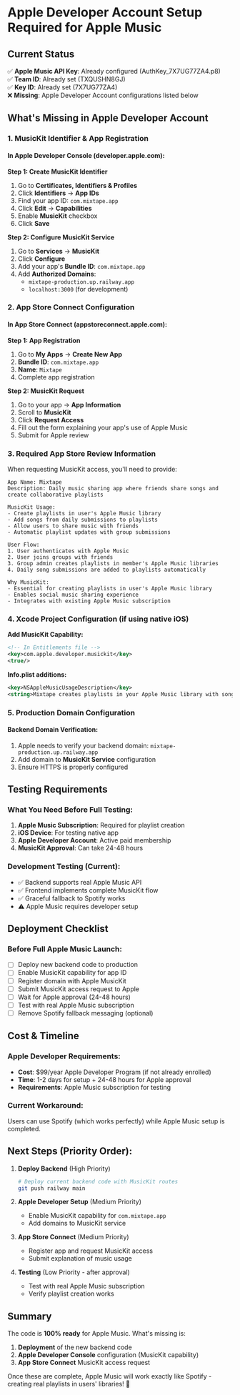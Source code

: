 # Apple Developer Account Setup Required for Apple Music

## Current Status
✅ **Apple Music API Key**: Already configured (AuthKey_7X7UG77ZA4.p8)  
✅ **Team ID**: Already set (TXQUSHN8GJ)  
✅ **Key ID**: Already set (7X7UG77ZA4)  
❌ **Missing**: Apple Developer Account configurations listed below

## What's Missing in Apple Developer Account

### 1. MusicKit Identifier & App Registration

#### In Apple Developer Console (developer.apple.com):

**Step 1: Create MusicKit Identifier**
1. Go to **Certificates, Identifiers & Profiles**
2. Click **Identifiers** → **App IDs**
3. Find your app ID: `com.mixtape.app`
4. Click **Edit** → **Capabilities**
5. Enable **MusicKit** checkbox
6. Click **Save**

**Step 2: Configure MusicKit Service**
1. Go to **Services** → **MusicKit**
2. Click **Configure**
3. Add your app's **Bundle ID**: `com.mixtape.app`
4. Add **Authorized Domains**: 
   - `mixtape-production.up.railway.app`
   - `localhost:3000` (for development)

### 2. App Store Connect Configuration

#### In App Store Connect (appstoreconnect.apple.com):

**Step 1: App Registration**
1. Go to **My Apps** → **Create New App**
2. **Bundle ID**: `com.mixtape.app`
3. **Name**: `Mixtape`
4. Complete app registration

**Step 2: MusicKit Request**
1. Go to your app → **App Information**
2. Scroll to **MusicKit**
3. Click **Request Access**
4. Fill out the form explaining your app's use of Apple Music
5. Submit for Apple review

### 3. Required App Store Review Information

When requesting MusicKit access, you'll need to provide:

```
App Name: Mixtape
Description: Daily music sharing app where friends share songs and create collaborative playlists

MusicKit Usage:
- Create playlists in user's Apple Music library
- Add songs from daily submissions to playlists
- Allow users to share music with friends
- Automatic playlist updates with group submissions

User Flow:
1. User authenticates with Apple Music
2. User joins groups with friends
3. Group admin creates playlists in member's Apple Music libraries
4. Daily song submissions are added to playlists automatically

Why MusicKit:
- Essential for creating playlists in user's Apple Music library
- Enables social music sharing experience
- Integrates with existing Apple Music subscription
```

### 4. Xcode Project Configuration (if using native iOS)

**Add MusicKit Capability:**
```xml
<!-- In Entitlements file -->
<key>com.apple.developer.musickit</key>
<true/>
```

**Info.plist additions:**
```xml
<key>NSAppleMusicUsageDescription</key>
<string>Mixtape creates playlists in your Apple Music library with songs shared by your friends.</string>
```

### 5. Production Domain Configuration

#### Backend Domain Verification:
1. Apple needs to verify your backend domain: `mixtape-production.up.railway.app`
2. Add domain to **MusicKit Service** configuration
3. Ensure HTTPS is properly configured

## Testing Requirements

### What You Need Before Full Testing:
1. **Apple Music Subscription**: Required for playlist creation
2. **iOS Device**: For testing native app
3. **Apple Developer Account**: Active paid membership
4. **MusicKit Approval**: Can take 24-48 hours

### Development Testing (Current):
- ✅ Backend supports real Apple Music API
- ✅ Frontend implements complete MusicKit flow
- ✅ Graceful fallback to Spotify works
- ⚠️ Apple Music requires developer setup

## Deployment Checklist

### Before Full Apple Music Launch:
- [ ] Deploy new backend code to production
- [ ] Enable MusicKit capability for app ID
- [ ] Register domain with Apple MusicKit
- [ ] Submit MusicKit access request to Apple
- [ ] Wait for Apple approval (24-48 hours)
- [ ] Test with real Apple Music subscription
- [ ] Remove Spotify fallback messaging (optional)

## Cost & Timeline

### Apple Developer Requirements:
- **Cost**: $99/year Apple Developer Program (if not already enrolled)
- **Time**: 1-2 days for setup + 24-48 hours for Apple approval
- **Requirements**: Apple Music subscription for testing

### Current Workaround:
Users can use Spotify (which works perfectly) while Apple Music setup is completed.

## Next Steps (Priority Order):

1. **Deploy Backend** (High Priority)
   ```bash
   # Deploy current backend code with MusicKit routes
   git push railway main
   ```

2. **Apple Developer Setup** (Medium Priority)
   - Enable MusicKit capability for `com.mixtape.app`
   - Add domains to MusicKit service

3. **App Store Connect** (Medium Priority)
   - Register app and request MusicKit access
   - Submit explanation of music usage

4. **Testing** (Low Priority - after approval)
   - Test with real Apple Music subscription
   - Verify playlist creation works

## Summary

The code is **100% ready** for Apple Music. What's missing is:
1. **Deployment** of the new backend code
2. **Apple Developer Console** configuration (MusicKit capability)
3. **App Store Connect** MusicKit access request

Once these are complete, Apple Music will work exactly like Spotify - creating real playlists in users' libraries! 🎵